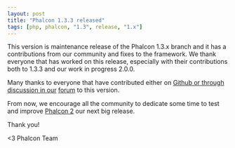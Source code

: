 ```yaml
---
layout: post
title: "Phalcon 1.3.3 released"
tags: [php, phalcon, "1.3", release, "1.x"]
---
```


This version is maintenance release of the Phalcon 1.3.x branch and it has a contributions from our community and fixes to the framework. We thank everyone that has worked on this release, especially with their contributions both to 1.3.3 and our work in progress 2.0.0.

Many thanks to everyone that have contributed either on [Github or through discussion in our](https://github.com/phalcon/cphalcon) [forum](https://forum.phalconphp.com/) to this version.

<!--more-->
From now, we encourage all the community to dedicate some time to test and improve [Phalcon 2](http://blog.phalconphp.com/post/95931229730/phalcon-2-beta-2-available) our next big release.

Thank you!


<3 Phalcon Team
